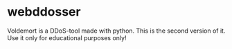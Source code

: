 # webddosser

Voldemort is a DDoS-tool made with python. This is the second version of it.
Use it only for educational purposes only!
